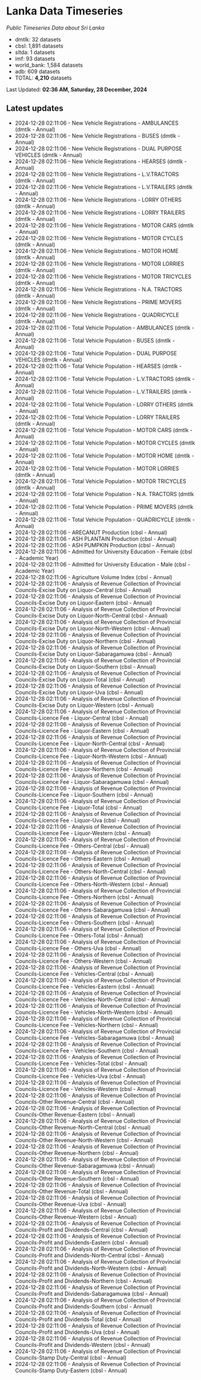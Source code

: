 # Lanka Data Timeseries
*Public Timeseries Data about Sri Lanka*

* dmtlk: 32 datasets
* cbsl: 1,891 datasets
* sltda: 1 datasets
* imf: 93 datasets
* world_bank: 1,584 datasets
* adb: 609 datasets
* TOTAL: **4,210** datasets

Last Updated: **02:36 AM, Saturday, 28 December, 2024**

## Latest updates

* 2024-12-28 02:11:06 - New Vehicle Registrations - AMBULANCES (dmtlk - Annual)
* 2024-12-28 02:11:06 - New Vehicle Registrations - BUSES (dmtlk - Annual)
* 2024-12-28 02:11:06 - New Vehicle Registrations - DUAL PURPOSE VEHICLES (dmtlk - Annual)
* 2024-12-28 02:11:06 - New Vehicle Registrations - HEARSES (dmtlk - Annual)
* 2024-12-28 02:11:06 - New Vehicle Registrations - L.V.TRACTORS (dmtlk - Annual)
* 2024-12-28 02:11:06 - New Vehicle Registrations - L.V.TRAILERS (dmtlk - Annual)
* 2024-12-28 02:11:06 - New Vehicle Registrations - LORRY OTHERS (dmtlk - Annual)
* 2024-12-28 02:11:06 - New Vehicle Registrations - LORRY TRAILERS (dmtlk - Annual)
* 2024-12-28 02:11:06 - New Vehicle Registrations - MOTOR CARS (dmtlk - Annual)
* 2024-12-28 02:11:06 - New Vehicle Registrations - MOTOR CYCLES (dmtlk - Annual)
* 2024-12-28 02:11:06 - New Vehicle Registrations - MOTOR HOME (dmtlk - Annual)
* 2024-12-28 02:11:06 - New Vehicle Registrations - MOTOR LORRIES (dmtlk - Annual)
* 2024-12-28 02:11:06 - New Vehicle Registrations - MOTOR TRICYCLES (dmtlk - Annual)
* 2024-12-28 02:11:06 - New Vehicle Registrations - N.A. TRACTORS (dmtlk - Annual)
* 2024-12-28 02:11:06 - New Vehicle Registrations - PRIME MOVERS (dmtlk - Annual)
* 2024-12-28 02:11:06 - New Vehicle Registrations - QUADRICYCLE (dmtlk - Annual)
* 2024-12-28 02:11:06 - Total Vehicle Population - AMBULANCES (dmtlk - Annual)
* 2024-12-28 02:11:06 - Total Vehicle Population - BUSES (dmtlk - Annual)
* 2024-12-28 02:11:06 - Total Vehicle Population - DUAL PURPOSE VEHICLES (dmtlk - Annual)
* 2024-12-28 02:11:06 - Total Vehicle Population - HEARSES (dmtlk - Annual)
* 2024-12-28 02:11:06 - Total Vehicle Population - L.V.TRACTORS (dmtlk - Annual)
* 2024-12-28 02:11:06 - Total Vehicle Population - L.V.TRAILERS (dmtlk - Annual)
* 2024-12-28 02:11:06 - Total Vehicle Population - LORRY OTHERS (dmtlk - Annual)
* 2024-12-28 02:11:06 - Total Vehicle Population - LORRY TRAILERS (dmtlk - Annual)
* 2024-12-28 02:11:06 - Total Vehicle Population - MOTOR CARS (dmtlk - Annual)
* 2024-12-28 02:11:06 - Total Vehicle Population - MOTOR CYCLES (dmtlk - Annual)
* 2024-12-28 02:11:06 - Total Vehicle Population - MOTOR HOME (dmtlk - Annual)
* 2024-12-28 02:11:06 - Total Vehicle Population - MOTOR LORRIES (dmtlk - Annual)
* 2024-12-28 02:11:06 - Total Vehicle Population - MOTOR TRICYCLES (dmtlk - Annual)
* 2024-12-28 02:11:06 - Total Vehicle Population - N.A. TRACTORS (dmtlk - Annual)
* 2024-12-28 02:11:06 - Total Vehicle Population - PRIME MOVERS (dmtlk - Annual)
* 2024-12-28 02:11:06 - Total Vehicle Population - QUADRICYCLE (dmtlk - Annual)
* 2024-12-28 02:11:06 - ARECANUT Production (cbsl - Annual)
* 2024-12-28 02:11:06 - ASH PLANTAIN Production (cbsl - Annual)
* 2024-12-28 02:11:06 - ASH PUMPKIN Production (cbsl - Annual)
* 2024-12-28 02:11:06 - Admitted for University Education - Female (cbsl - Academic Year)
* 2024-12-28 02:11:06 - Admitted for University Education - Male (cbsl - Academic Year)
* 2024-12-28 02:11:06 - Agriculture Volume Index (cbsl - Annual)
* 2024-12-28 02:11:06 - Analysis of Revenue Collection of Provincial Councils-Excise Duty on Liquor-Central (cbsl - Annual)
* 2024-12-28 02:11:06 - Analysis of Revenue Collection of Provincial Councils-Excise Duty on Liquor-Eastern (cbsl - Annual)
* 2024-12-28 02:11:06 - Analysis of Revenue Collection of Provincial Councils-Excise Duty on Liquor-North-Central (cbsl - Annual)
* 2024-12-28 02:11:06 - Analysis of Revenue Collection of Provincial Councils-Excise Duty on Liquor-North-Western (cbsl - Annual)
* 2024-12-28 02:11:06 - Analysis of Revenue Collection of Provincial Councils-Excise Duty on Liquor-Northern (cbsl - Annual)
* 2024-12-28 02:11:06 - Analysis of Revenue Collection of Provincial Councils-Excise Duty on Liquor-Sabaragamuwa (cbsl - Annual)
* 2024-12-28 02:11:06 - Analysis of Revenue Collection of Provincial Councils-Excise Duty on Liquor-Southern (cbsl - Annual)
* 2024-12-28 02:11:06 - Analysis of Revenue Collection of Provincial Councils-Excise Duty on Liquor-Total (cbsl - Annual)
* 2024-12-28 02:11:06 - Analysis of Revenue Collection of Provincial Councils-Excise Duty on Liquor-Uva (cbsl - Annual)
* 2024-12-28 02:11:06 - Analysis of Revenue Collection of Provincial Councils-Excise Duty on Liquor-Western (cbsl - Annual)
* 2024-12-28 02:11:06 - Analysis of Revenue Collection of Provincial Councils-Licence Fee - Liquor-Central (cbsl - Annual)
* 2024-12-28 02:11:06 - Analysis of Revenue Collection of Provincial Councils-Licence Fee - Liquor-Eastern (cbsl - Annual)
* 2024-12-28 02:11:06 - Analysis of Revenue Collection of Provincial Councils-Licence Fee - Liquor-North-Central (cbsl - Annual)
* 2024-12-28 02:11:06 - Analysis of Revenue Collection of Provincial Councils-Licence Fee - Liquor-North-Western (cbsl - Annual)
* 2024-12-28 02:11:06 - Analysis of Revenue Collection of Provincial Councils-Licence Fee - Liquor-Northern (cbsl - Annual)
* 2024-12-28 02:11:06 - Analysis of Revenue Collection of Provincial Councils-Licence Fee - Liquor-Sabaragamuwa (cbsl - Annual)
* 2024-12-28 02:11:06 - Analysis of Revenue Collection of Provincial Councils-Licence Fee - Liquor-Southern (cbsl - Annual)
* 2024-12-28 02:11:06 - Analysis of Revenue Collection of Provincial Councils-Licence Fee - Liquor-Total (cbsl - Annual)
* 2024-12-28 02:11:06 - Analysis of Revenue Collection of Provincial Councils-Licence Fee - Liquor-Uva (cbsl - Annual)
* 2024-12-28 02:11:06 - Analysis of Revenue Collection of Provincial Councils-Licence Fee - Liquor-Western (cbsl - Annual)
* 2024-12-28 02:11:06 - Analysis of Revenue Collection of Provincial Councils-Licence Fee - Others-Central (cbsl - Annual)
* 2024-12-28 02:11:06 - Analysis of Revenue Collection of Provincial Councils-Licence Fee - Others-Eastern (cbsl - Annual)
* 2024-12-28 02:11:06 - Analysis of Revenue Collection of Provincial Councils-Licence Fee - Others-North-Central (cbsl - Annual)
* 2024-12-28 02:11:06 - Analysis of Revenue Collection of Provincial Councils-Licence Fee - Others-North-Western (cbsl - Annual)
* 2024-12-28 02:11:06 - Analysis of Revenue Collection of Provincial Councils-Licence Fee - Others-Northern (cbsl - Annual)
* 2024-12-28 02:11:06 - Analysis of Revenue Collection of Provincial Councils-Licence Fee - Others-Sabaragamuwa (cbsl - Annual)
* 2024-12-28 02:11:06 - Analysis of Revenue Collection of Provincial Councils-Licence Fee - Others-Southern (cbsl - Annual)
* 2024-12-28 02:11:06 - Analysis of Revenue Collection of Provincial Councils-Licence Fee - Others-Total (cbsl - Annual)
* 2024-12-28 02:11:06 - Analysis of Revenue Collection of Provincial Councils-Licence Fee - Others-Uva (cbsl - Annual)
* 2024-12-28 02:11:06 - Analysis of Revenue Collection of Provincial Councils-Licence Fee - Others-Western (cbsl - Annual)
* 2024-12-28 02:11:06 - Analysis of Revenue Collection of Provincial Councils-Licence Fee - Vehicles-Central (cbsl - Annual)
* 2024-12-28 02:11:06 - Analysis of Revenue Collection of Provincial Councils-Licence Fee - Vehicles-Eastern (cbsl - Annual)
* 2024-12-28 02:11:06 - Analysis of Revenue Collection of Provincial Councils-Licence Fee - Vehicles-North-Central (cbsl - Annual)
* 2024-12-28 02:11:06 - Analysis of Revenue Collection of Provincial Councils-Licence Fee - Vehicles-North-Western (cbsl - Annual)
* 2024-12-28 02:11:06 - Analysis of Revenue Collection of Provincial Councils-Licence Fee - Vehicles-Northern (cbsl - Annual)
* 2024-12-28 02:11:06 - Analysis of Revenue Collection of Provincial Councils-Licence Fee - Vehicles-Sabaragamuwa (cbsl - Annual)
* 2024-12-28 02:11:06 - Analysis of Revenue Collection of Provincial Councils-Licence Fee - Vehicles-Southern (cbsl - Annual)
* 2024-12-28 02:11:06 - Analysis of Revenue Collection of Provincial Councils-Licence Fee - Vehicles-Total (cbsl - Annual)
* 2024-12-28 02:11:06 - Analysis of Revenue Collection of Provincial Councils-Licence Fee - Vehicles-Uva (cbsl - Annual)
* 2024-12-28 02:11:06 - Analysis of Revenue Collection of Provincial Councils-Licence Fee - Vehicles-Western (cbsl - Annual)
* 2024-12-28 02:11:06 - Analysis of Revenue Collection of Provincial Councils-Other Revenue-Central (cbsl - Annual)
* 2024-12-28 02:11:06 - Analysis of Revenue Collection of Provincial Councils-Other Revenue-Eastern (cbsl - Annual)
* 2024-12-28 02:11:06 - Analysis of Revenue Collection of Provincial Councils-Other Revenue-North-Central (cbsl - Annual)
* 2024-12-28 02:11:06 - Analysis of Revenue Collection of Provincial Councils-Other Revenue-North-Western (cbsl - Annual)
* 2024-12-28 02:11:06 - Analysis of Revenue Collection of Provincial Councils-Other Revenue-Northern (cbsl - Annual)
* 2024-12-28 02:11:06 - Analysis of Revenue Collection of Provincial Councils-Other Revenue-Sabaragamuwa (cbsl - Annual)
* 2024-12-28 02:11:06 - Analysis of Revenue Collection of Provincial Councils-Other Revenue-Southern (cbsl - Annual)
* 2024-12-28 02:11:06 - Analysis of Revenue Collection of Provincial Councils-Other Revenue-Total (cbsl - Annual)
* 2024-12-28 02:11:06 - Analysis of Revenue Collection of Provincial Councils-Other Revenue-Uva (cbsl - Annual)
* 2024-12-28 02:11:06 - Analysis of Revenue Collection of Provincial Councils-Other Revenue-Western (cbsl - Annual)
* 2024-12-28 02:11:06 - Analysis of Revenue Collection of Provincial Councils-Profit and Dividends-Central (cbsl - Annual)
* 2024-12-28 02:11:06 - Analysis of Revenue Collection of Provincial Councils-Profit and Dividends-Eastern (cbsl - Annual)
* 2024-12-28 02:11:06 - Analysis of Revenue Collection of Provincial Councils-Profit and Dividends-North-Central (cbsl - Annual)
* 2024-12-28 02:11:06 - Analysis of Revenue Collection of Provincial Councils-Profit and Dividends-North-Western (cbsl - Annual)
* 2024-12-28 02:11:06 - Analysis of Revenue Collection of Provincial Councils-Profit and Dividends-Northern (cbsl - Annual)
* 2024-12-28 02:11:06 - Analysis of Revenue Collection of Provincial Councils-Profit and Dividends-Sabaragamuwa (cbsl - Annual)
* 2024-12-28 02:11:06 - Analysis of Revenue Collection of Provincial Councils-Profit and Dividends-Southern (cbsl - Annual)
* 2024-12-28 02:11:06 - Analysis of Revenue Collection of Provincial Councils-Profit and Dividends-Total (cbsl - Annual)
* 2024-12-28 02:11:06 - Analysis of Revenue Collection of Provincial Councils-Profit and Dividends-Uva (cbsl - Annual)
* 2024-12-28 02:11:06 - Analysis of Revenue Collection of Provincial Councils-Profit and Dividends-Western (cbsl - Annual)
* 2024-12-28 02:11:06 - Analysis of Revenue Collection of Provincial Councils-Stamp Duty-Central (cbsl - Annual)
* 2024-12-28 02:11:06 - Analysis of Revenue Collection of Provincial Councils-Stamp Duty-Eastern (cbsl - Annual)